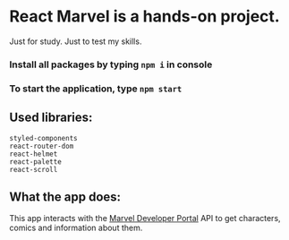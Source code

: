 # React Marvel is a hands-on project.

Just for study. Just to test my skills.

### Install all packages by typing `npm i` in console

### To start the application, type `npm start`

## Used libraries:

```
styled-components
react-router-dom
react-helmet
react-palette
react-scroll
```

## What the app does:

This app interacts with the [Marvel Developer Portal](https://developer.marvel.com/) API to get characters, comics and
information about them.